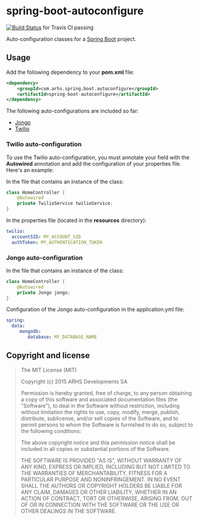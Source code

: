 # spring-boot-autoconfigure
[![Build Status](https://travis-ci.org/arhs/spring-boot-autoconfigure.svg)](https://travis-ci.org/arhs/spring-boot-autoconfigure) for Travis CI passing

Auto-configuration classes for a [Spring Boot](http://projects.spring.io/spring-boot/) project.

## Usage
Add the following dependency to your **pom.xml** file:

```xml
<dependency>
    <groupId>com.arhs.spring.boot.autoconfigure</groupId>
    <artifactId>spring-boot-autoconfigure</artifactId>
</dependency>
```

The following auto-configurations are included so far:
* [Jongo](http://jongo.org/)
* [Twilio](https://www.twilio.com)

### Twilio auto-configuration

To use the Twilio auto-configuration, you must annotate your field with the **Autowired** annotation and add the configuration of your properties file. Here's an example:

In the file that contains an instance of the class:
```java
class HomeController {
    @Autowired
    private TwilioService twilioService;
}
```

In the properties file (located in the **resources** directory):
```yml
twilio:
  accountSID: MY_ACCOUNT_SID
  authToken: MY_AUTHENTICATION_TOKEN
```

### Jongo auto-configuration
In the file that contains an instance of the class:
```java
class HomeController {
    @Autowired
    private Jongo jongo;
}
```

Configuration of the Jongo auto-configuration in the application.yml file:
```yml
spring:
  data:
     mongodb:
        database: MY_DATABASE_NAME
```

## Copyright and license

> The MIT License (MIT)
>
> Copyright (c) 2015 ARHS Developments SA
>
> Permission is hereby granted, free of charge, to any person obtaining a copy of
> this software and associated documentation files (the "Software"), to deal in
> the Software without restriction, including without limitation the rights to
> use, copy, modify, merge, publish, distribute, sublicense, and/or sell copies of
> the Software, and to permit persons to whom the Software is furnished to do so,
> subject to the following conditions:
>
> The above copyright notice and this permission notice shall be included in all
> copies or substantial portions of the Software.
>
> THE SOFTWARE IS PROVIDED "AS IS", WITHOUT WARRANTY OF ANY KIND, EXPRESS OR
> IMPLIED, INCLUDING BUT NOT LIMITED TO THE WARRANTIES OF MERCHANTABILITY, FITNESS
> FOR A PARTICULAR PURPOSE AND NONINFRINGEMENT. IN NO EVENT SHALL THE AUTHORS OR
> COPYRIGHT HOLDERS BE LIABLE FOR ANY CLAIM, DAMAGES OR OTHER LIABILITY, WHETHER
> IN AN ACTION OF CONTRACT, TORT OR OTHERWISE, ARISING FROM, OUT OF OR IN
> CONNECTION WITH THE SOFTWARE OR THE USE OR OTHER DEALINGS IN THE SOFTWARE.
